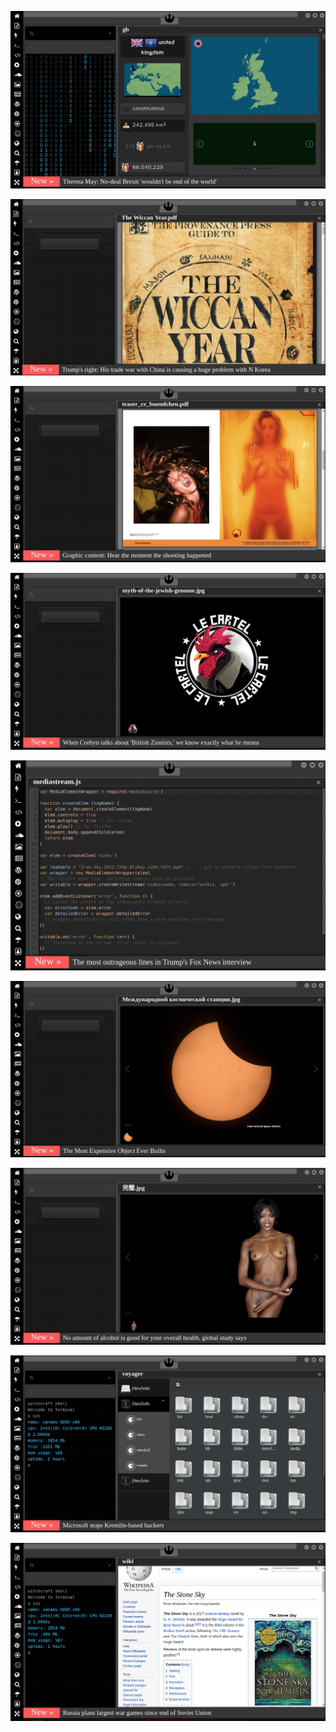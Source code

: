 
[![Image](brexit.png)](https://www.youtube.com/watch?v=agNEuSy1aqA)

<!--
bkz gaylerin çok boş yapıp  kafa siktiği gerçeği
bkz oytunkaranın sanki biraz şey olması
https://www.uludagsozluk.com/k/chp-gen%C3%A7lik-ba%C5%9Fkan%C4%B1n%C4%B1n-vefa-grubuna-sald%C4%B1rmas%C4%B1/
https://www.uludagsozluk.com/k/perin%C3%A7ek-in-40-y%C4%B1ld%C4%B1r-de%C4%9Fi%C5%9Fmeyen-siyasi-%C3%A7izgisi/&w=gd
https://www.uludagsozluk.com/k/t%C3%BCmamiral-cihat-yayc%C4%B1-n%C4%B1n-g%C3%B6revden-al%C4%B1nmas%C4%B1/&w=gd
https://www.youtube.com/watch?v=agNEuSy1aqA seni gidi topal bu gece de ben de kal
http://vatanpartisi.org.tr/genel-merkez hay maşşalah
https://www.uludagsozluk.com/e/43345776/ gece gece adamı ıslak rüyalara sokar maşşalah
https://www.uludagsozluk.com/k/ihsan-y%C3%BCce-nin-sigaradan-sararm%C4%B1%C5%9F-b%C4%B1y%C4%B1klar%C4%B1/&w=bg
bkz ihsan yücenin bıyıklarına entry girerkene gerçek kesit sarı bıyıkın akla düşegelmesi
https://www.uludagsozluk.com/k/ihsan-y%C3%BCce-nin-sigaradan-sararm%C4%B1%C5%9F-b%C4%B1y%C4%B1klar%C4%B1/&w=bg
bkz sabah sabah yusuf yerkel de beni seviyomudur acaba diye uzaklara dalmak iki entry girmek
bkz sabah sabah yusuf yerkel nabıyodur şimdi diye ter içinde uynamak
bkz gece gece akla gelen yiğidonun sabah azdırması amk evet
https://eksisozluk.com/yusuf-yerkel--4981386?a=popular gece gece terleten yiğido
https://www.uludagsozluk.com/e/43346216/ olduk be bilader napacan götü kollayacan evet
https://www.uludagsozluk.com/e/43345776/ eywallah bro 42 yaşındayım zaten de ben perinçek değilim bu arada :))
https://www.uludagsozluk.com/k/sersefil-day%C4%B1/
https://www.uludagsozluk.com/k/mask%C3%BClen-day%C4%B1/ 
https://www.uludagsozluk.com/k/mucize-doktor-ali-vefa/&w=bg
https://www.uludagsozluk.com/k/altar-%C4%B1n-o%C4%9Flu-tarkan-vs-vumar-%C4%B1n-o%C4%9Flu-timar/
https://www.uludagsozluk.com/k/perin%C3%A7ek-in-40-y%C4%B1ld%C4%B1r-de%C4%9Fi%C5%9Fmeyen-siyasi-%C3%A7izgisi/&w=gd
-->

![Image](wiccanyear.png)

[![Image](hearthemoment.png)](http://www.taschen-transfer.commedia/downloads/teaser_ce_buendchen.pdf)

[![Image](myth-of-the-jewish-genome.png)](https://www.merriam-webster.com/dictionary/chromatic)

![Image](mediasource.png)

![Image](ISS.png)

[![Image](完璧.png)](https://www.ibm.com/developerworks/jp/aix/library/au-errnovariable/index.html)

![Image](voyager.png)

![Image](stone-sky.png)


